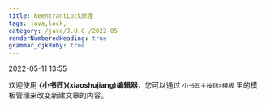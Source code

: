 ```yaml
---
title: ReentrantLock原理
tags: java,lock,
category: /java/J.U.C /2022-05
renderNumberedHeading: true
grammar_cjkRuby: true
---
```

2022-05-11 13:55

欢迎使用 **{小书匠}(xiaoshujiang)编辑器**，您可以通过 `小书匠主按钮>模板` 里的模板管理来改变新建文章的内容。